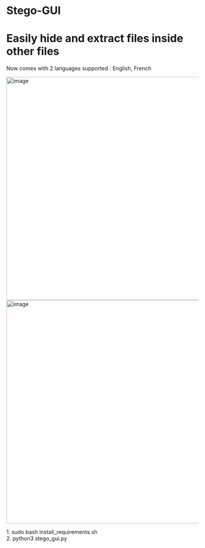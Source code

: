 # Stego-GUI
<h1>Easily hide and extract files inside other files</h1>
<p>Now comes with 2 languages supported : English, French</p>
<img width="748" height="586" alt="image" src="https://github.com/user-attachments/assets/8ea2fa67-6a67-4acb-b22f-0745359cdf1f" />
<img width="748" height="586" alt="image" src="https://github.com/user-attachments/assets/a94fcbf7-1ce4-4acb-ab81-5f3b7951b5f4" />

<p>
1. sudo bash install_requirements.sh</br>
2. python3 stego_gui.py
</p>

